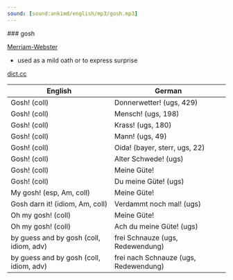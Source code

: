 ```yaml
---
sound: [sound:ankimd/english/mp3/gosh.mp3]
---
```


\### gosh

[Merriam-Webster](https://www.merriam-webster.com/dictionary/gosh)

- used as a mild oath or to express surprise

[dict.cc](https://www.dict.cc/gosh)

| English        | German       |
| -------------- | ------------ |
| Gosh! (coll) | Donnerwetter! (ugs, 429) |
| Gosh! (coll) | Mensch! (ugs, 198) |
| Gosh! (coll) | Krass! (ugs, 180) |
| Gosh! (coll) | Mann! (ugs, 49) |
| Gosh! (coll) | Oida! (bayer, sterr, ugs, 22) |
| Gosh! (coll) | Alter Schwede! (ugs) |
| Gosh! (coll) | Meine Güte! |
| Gosh! (coll) | Du meine Güte! (ugs) |
| My gosh! (esp, Am, coll) | Meine Güte! |
| Gosh darn it! (idiom, Am, coll) | Verdammt noch mal! (ugs) |
| Oh my gosh! (coll) | Meine Güte! |
| Oh my gosh! (coll) | Ach du meine Güte! (ugs) |
| by guess and by gosh (coll, idiom, adv) | frei Schnauze (ugs, Redewendung) |
| by guess and by gosh (coll, idiom, adv) | frei nach Schnauze (ugs, Redewendung) |

